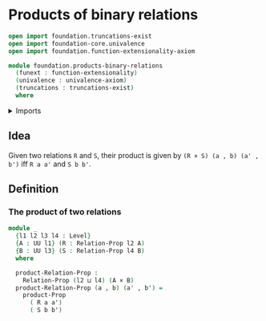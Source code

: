 # Products of binary relations

```agda
open import foundation.truncations-exist
open import foundation-core.univalence
open import foundation.function-extensionality-axiom

module foundation.products-binary-relations
  (funext : function-extensionality)
  (univalence : univalence-axiom)
  (truncations : truncations-exist)
  where
```

<details><summary>Imports</summary>

```agda
open import foundation.binary-relations funext univalence truncations
open import foundation.dependent-pair-types
open import foundation.universe-levels

open import foundation-core.cartesian-product-types
open import foundation-core.propositions
```

</details>

## Idea

Given two relations `R` and `S`, their product is given by
`(R × S) (a , b) (a' , b')` iff `R a a'` and `S b b'`.

## Definition

### The product of two relations

```agda
module _
  {l1 l2 l3 l4 : Level}
  {A : UU l1} (R : Relation-Prop l2 A)
  {B : UU l3} (S : Relation-Prop l4 B)
  where

  product-Relation-Prop :
    Relation-Prop (l2 ⊔ l4) (A × B)
  product-Relation-Prop (a , b) (a' , b') =
    product-Prop
      ( R a a')
      ( S b b')
```
